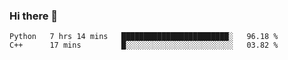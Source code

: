 ### Hi there 👋

<!--START_SECTION:waka-->

```text
Python   7 hrs 14 mins   ████████████████████████░   96.18 %
C++      17 mins         █░░░░░░░░░░░░░░░░░░░░░░░░   03.82 %
```

<!--END_SECTION:waka-->
